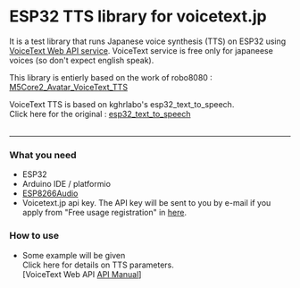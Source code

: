 # ESP32 TTS library for voicetext.jp
It is a test library that runs Japanese voice synthesis (TTS) on ESP32 using [VoiceText Web API service](https://cloud.voicetext.jp/webapi). VoiceText service is free only for japaneese voices (so don't expect english speak).

This library is entierly based on the work of robo8080 : [M5Core2_Avatar_VoiceText_TTS ](https://github.com/robo8080/M5Core2_Avatar_VoiceText_TTS)

VoiceText TTS is based on kghrlabo's esp32_text_to_speech. <br>
Click here for the original : [esp32_text_to_speech](https://github.com/kghrlabo/esp32_text_to_speech) <br><br>


---

### What you need ###
* ESP32 <br>
* Arduino IDE / platformio <br>
* [ESP8266Audio](https://github.com/earlephilhower/ESP8266Audio/) <br>
* Voicetext.jp api key. The API key will be sent to you by e-mail if you apply from "Free usage registration" in [here](https://cloud.voicetext.jp/webapi/). <br>



### How to use ###
* Some example will be given <br>
Click here for details on TTS parameters. <br>
[VoiceText Web API [API Manual](https://cloud.voicetext.jp/webapi/docs/api/)]
<br> <br> 
